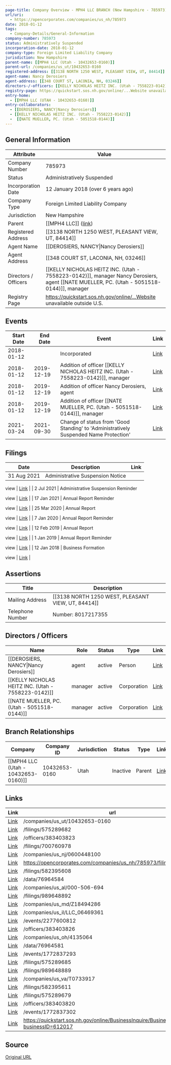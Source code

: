 ```yaml
---
page-title: Company Overview - MPH4 LLC BRANCH (New Hampshire - 785973)
url/uri:
  - https://opencorporates.com/companies/us_nh/785973
date: 2018-01-12
tags:
  - Company-Details/General-Information
company-number: 785973
status: Administratively Suspended
incorporation-date: 2018-01-12
company-type: Foreign Limited Liability Company
jurisdiction: New Hampshire
parent-name: [[MPH4 LLC (Utah - 10432653-0160)]]
parent-url: /companies/us_ut/10432653-0160
registered-address: [[3138 NORTH 1250 WEST, PLEASANT VIEW, UT, 84414]]
agent-name: Nancy Derosiers
agent-address: [[348 COURT ST, LACONIA, NH, 03246]]
directors-/-officers: [[KELLY NICHOLAS HEITZ INC. (Utah - 7558223-0142)]], manager Nancy Derosiers, agent  [[NATE MUELLER, PC. (Utah - 5051518-0144)]], manager
registry-page: https://quickstart.sos.nh.gov/online/...Website unavailable outside U.S.
entry-home:
  - [[MPH4 LLC (UTAH - 10432653-0160)]]
entry-collaborators:
  - [[DEROSIERS, NANCY|Nancy Derosiers]]
  - [[KELLY NICHOLAS HEITZ INC. (Utah - 7558223-0142)]]
  -  [[NATE MUELLER, PC. (Utah - 5051518-0144)]]
---
```


## General Information
| Attribute          | Value                                       |
|--------------------|---------------------------------------------|
| Company Number     | 785973                                      |
| Status             | Administratively Suspended                  |
| Incorporation Date | 12 January 2018 (over 6 years ago)          |
| Company Type       | Foreign Limited Liability Company           |
| Jurisdiction       | New Hampshire                               |
| Parent             | [[MPH4 LLC]] ([link](/companies/us_ut/10432653-0160)) |
| Registered Address | [[3138 NORTH 1250 WEST, PLEASANT VIEW, UT, 84414]] |
| Agent Name         | [[DEROSIERS, NANCY\|Nancy Derosiers]]       |
| Agent Address      | [[348 COURT ST, LACONIA, NH, 03246]]        |
| Directors / Officers | [[KELLY NICHOLAS HEITZ INC. (Utah - 7558223-0142)]], manager Nancy Derosiers, agent  [[NATE MUELLER, PC. (Utah - 5051518-0144)]], manager |
| Registry Page      | https://quickstart.sos.nh.gov/online/...Website unavailable outside U.S. |

## Events

| Start Date | End Date   | Event                                                   | Link |
|------------|------------|-------------------------------------------------------|------|
| 2018-01-12 |            | Incorporated                                            | [Link](https://opencorporates.com/events/1772837314) |
| 2018-01-12 | 2019-12-19 | Addition of officer [[KELLY NICHOLAS HEITZ INC. (Utah - 7558223-0142)]], manager   | [Link](https://opencorporates.com/events/1772837293) |
| 2018-01-12 | 2019-12-19 | Addition of officer Nancy Derosiers, agent              | [Link](https://opencorporates.com/events/1772837284) |
| 2018-01-12 | 2019-12-19 | Addition of officer  [[NATE MUELLER, PC. (Utah - 5051518-0144)]], manager            | [Link](https://opencorporates.com/events/1772837302) |
| 2021-03-24 | 2021-09-30 | Change of status from 'Good Standing' to 'Administratively Suspended Name Protection' | [Link](https://opencorporates.com/events/2277600812) |

## Filings
| Date        | Description                    | Link |
|-------------|--------------------------------|-------|
| 31 Aug 2021 | Administrative Suspension Notice

view | [Link](https://opencorporates.com/filings/989648889) |
| 2 Jul 2021  | Administrative Suspension Reminder

view | [Link](https://opencorporates.com/filings/989648892) |
| 17 Jan 2021 | Annual Report Reminder

view   | [Link](https://opencorporates.com/filings/700760978) |
| 25 Mar 2020 | Annual Report

view            | [Link](https://opencorporates.com/filings/582395608) |
| 7 Jan 2020  | Annual Report Reminder

view   | [Link](https://opencorporates.com/filings/582395611) |
| 12 Feb 2019 | Annual Report

view            | [Link](https://opencorporates.com/filings/575289679) |
| 1 Jan 2019  | Annual Report Reminder

view   | [Link](https://opencorporates.com/filings/575289682) |
| 12 Jan 2018 | Business Formation

view       | [Link](https://opencorporates.com/filings/575289685) |

## Assertions
| Title               | Description                                             |
|---------------------|---------------------------------------------------------|
| Mailing Address     | [[3138 NORTH 1250 WEST, PLEASANT VIEW, UT, 84414]]      |
| Telephone Number    | Number: 8017217355                                      |

## Directors / Officers
| Name                 | Role            | Status     | Type        | Link |
|----------------------|-----------------|------------|-------------|------|
| [[DEROSIERS, NANCY\|Nancy Derosiers]] | agent           | active     | Person      | [Link](https://opencorporates.com/officers/383403820) |
| [[KELLY NICHOLAS HEITZ INC. (Utah - 7558223-0142)]] | manager         | active     | Corporation | [Link](https://opencorporates.com/officers/383403823) |
|  [[NATE MUELLER, PC. (Utah - 5051518-0144)]] | manager         | active     | Corporation | [Link](https://opencorporates.com/officers/383403826) |

## Branch Relationships
| Company                       | Company ID            | Jurisdiction         | Status   | Type       | Link                                | Start Date   | End Date     | Statement Link                      |
|--------------------------------|----------------------|----------------------|----------|------------|-------------------------------------|--------------|--------------|-------------------------------------|
| [[MPH4 LLC (Utah - 10432653-0160)]] | 10432653-0160        | Utah                 | Inactive | Parent     | [Link](https://opencorporates.com/companies/us_ut/10432653-0160) | 28 Jun 2017  | 30 Jun 2023  | [Statement](https://opencorporates.com/statements/758485534) |

## Links
| Link   | url                            
|--------|--------------------------------|
| [Link](/companies/us_ut/10432653-0160) |/companies/us_ut/10432653-0160|
| [Link](/filings/575289682) |/filings/575289682            |
| [Link](/officers/383403823) |/officers/383403823           |
| [Link](/filings/700760978) |/filings/700760978            |
| [Link](/companies/us_nj/0600448100) |/companies/us_nj/0600448100   |
| [Link](https://opencorporates.com/companies/us_nh/785973/filings) |https://opencorporates.com/companies/us_nh/785973/filings|
| [Link](/filings/582395608) |/filings/582395608            |
| [Link](/data/76964584) |/data/76964584                |
| [Link](/companies/us_al/000-506-694) |/companies/us_al/000-506-694  |
| [Link](/filings/989648892) |/filings/989648892            |
| [Link](/companies/us_md/Z18494286) |/companies/us_md/Z18494286    |
| [Link](/companies/us_il/LLC_06469361) |/companies/us_il/LLC_06469361 |
| [Link](/events/2277600812) |/events/2277600812            |
| [Link](/officers/383403826) |/officers/383403826           |
| [Link](/companies/us_oh/4135064) |/companies/us_oh/4135064      |
| [Link](/data/76964581) |/data/76964581                |
| [Link](/events/1772837293) |/events/1772837293            |
| [Link](/filings/575289685) |/filings/575289685            |
| [Link](/filings/989648889) |/filings/989648889            |
| [Link](/companies/us_va/T0733917) |/companies/us_va/T0733917     |
| [Link](/filings/582395611) |/filings/582395611            |
| [Link](/filings/575289679) |/filings/575289679            |
| [Link](/officers/383403820) |/officers/383403820           |
| [Link](/events/1772837302) |/events/1772837302            |
| [Link](https://quickstart.sos.nh.gov/online/BusinessInquire/BusinessInformation?businessID=612017) |https://quickstart.sos.nh.gov/online/BusinessInquire/BusinessInformation?businessID=612017|

## Source
[Original URL](https://opencorporates.com/companies/us_nh/785973)
